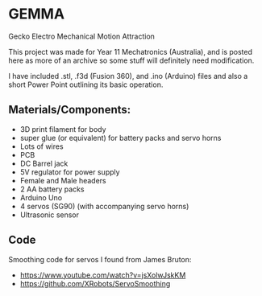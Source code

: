 # GEMMA
Gecko Electro Mechanical Motion Attraction

This project was made for Year 11 Mechatronics (Australia), and is posted here as more of an archive so some stuff will definitely need modification.

I have included .stl, .f3d (Fusion 360), and .ino (Arduino) files and also a short Power Point outlining its basic operation.

## Materials/Components:
- 3D print filament for body
- super glue (or equivalent) for battery packs and servo horns
- Lots of wires
- PCB 
- DC Barrel jack
- 5V regulator for power supply
- Female and Male headers
- 2 AA battery packs
- Arduino Uno
- 4 servos (SG90) (with accompanying servo horns)
- Ultrasonic sensor



## Code
Smoothing code for servos I found from James Bruton:
- https://www.youtube.com/watch?v=jsXolwJskKM
- https://github.com/XRobots/ServoSmoothing
